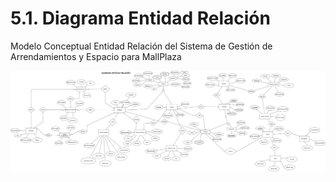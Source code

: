 # 5.1. Diagrama Entidad Relación

Modelo Conceptual Entidad Relación del Sistema de Gestión de Arrendamientos y Espacio para MallPlaza

![Modelo Conceptual](Modelo_Conceptual-Entidad_Relacion.jpg)